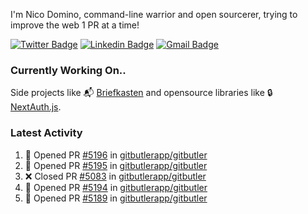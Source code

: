 
I'm Nico Domino, command-line warrior and open sourcerer, trying to improve the web 1 PR at a time!

[![Twitter Badge](https://img.shields.io/badge/-@ndom91-1ca0f1?style=flat-square&labelColor=1ca0f1&logo=twitter&logoColor=white&link=https://twitter.com/ndom91)](https://twitter.com/ndom91) [![Linkedin Badge](https://img.shields.io/badge/-ndom91-blue?style=flat-square&logo=Linkedin&logoColor=white&link=https://www.linkedin.com/in/ndom91/)](https://www.linkedin.com/in/ndom91/) [![Gmail Badge](https://img.shields.io/badge/-yo@ndo.dev-c14438?style=flat-square&logo=mail.ru&logoColor=white&link=mailto:yo@ndo.dev)](mailto:yo@ndo.dev)

### Currently Working On..

Side projects like 📬 [Briefkasten](https://briefkastenhq.com) and opensource libraries like 🔒 [NextAuth.js](https://github.com/nextauthjs/next-auth).

<!--START_SECTION_PROFILE_VIEWS:readme-info-->
<!--END_SECTION_PROFILE_VIEWS:readme-info-->

<!--START_SECTION_DAILY_COMMIT:readme-info-->
<!--END_SECTION_DAILY_COMMIT:readme-info-->

<!--START_SECTION_WEEKLY_COMMIT:readme-info-->
<!--END_SECTION_WEEKLY_COMMIT:readme-info-->

### Latest Activity

<!--START_SECTION:activity-->
1. 💪 Opened PR [#5196](https://github.com/gitbutlerapp/gitbutler/pull/5196) in [gitbutlerapp/gitbutler](https://github.com/gitbutlerapp/gitbutler)
2. 💪 Opened PR [#5195](https://github.com/gitbutlerapp/gitbutler/pull/5195) in [gitbutlerapp/gitbutler](https://github.com/gitbutlerapp/gitbutler)
3. ❌ Closed PR [#5083](https://github.com/gitbutlerapp/gitbutler/pull/5083) in [gitbutlerapp/gitbutler](https://github.com/gitbutlerapp/gitbutler)
4. 💪 Opened PR [#5194](https://github.com/gitbutlerapp/gitbutler/pull/5194) in [gitbutlerapp/gitbutler](https://github.com/gitbutlerapp/gitbutler)
5. 💪 Opened PR [#5189](https://github.com/gitbutlerapp/gitbutler/pull/5189) in [gitbutlerapp/gitbutler](https://github.com/gitbutlerapp/gitbutler)
<!--END_SECTION:activity-->
